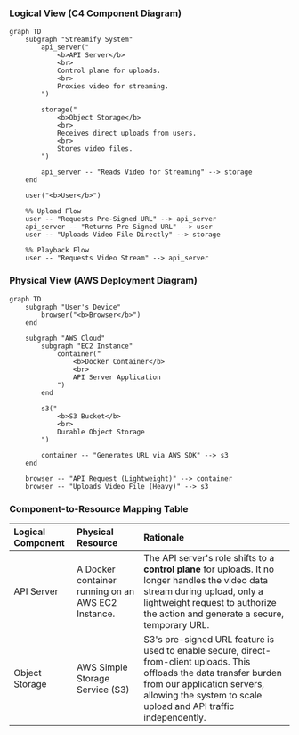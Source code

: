 ### **Logical View (C4 Component Diagram)**

```mermaid
graph TD
    subgraph "Streamify System"
        api_server("
            <b>API Server</b>
            <br>
            Control plane for uploads.
            <br>
            Proxies video for streaming.
        ")

        storage("
            <b>Object Storage</b>
            <br>
            Receives direct uploads from users.
            <br>
            Stores video files.
        ")
        
        api_server -- "Reads Video for Streaming" --> storage
    end

    user("<b>User</b>")

    %% Upload Flow
    user -- "Requests Pre-Signed URL" --> api_server
    api_server -- "Returns Pre-Signed URL" --> user
    user -- "Uploads Video File Directly" --> storage
    
    %% Playback Flow
    user -- "Requests Video Stream" --> api_server
```

### **Physical View (AWS Deployment Diagram)**

```mermaid
graph TD
    subgraph "User's Device"
        browser("<b>Browser</b>")
    end

    subgraph "AWS Cloud"
        subgraph "EC2 Instance"
            container("
                <b>Docker Container</b>
                <br>
                API Server Application
            ")
        end
        
        s3("
            <b>S3 Bucket</b>
            <br>
            Durable Object Storage
        ")

        container -- "Generates URL via AWS SDK" --> s3
    end
    
    browser -- "API Request (Lightweight)" --> container
    browser -- "Uploads Video File (Heavy)" --> s3
```

### **Component-to-Resource Mapping Table**

| Logical Component | Physical Resource                                     | Rationale                                                                                                                                                                                            |
| :---------------- | :---------------------------------------------------- | :--------------------------------------------------------------------------------------------------------------------------------------------------------------------------------------------------- |
| API Server        | A Docker container running on an AWS EC2 Instance.      | The API server's role shifts to a **control plane** for uploads. It no longer handles the video data stream during upload, only a lightweight request to authorize the action and generate a secure, temporary URL. |
| Object Storage    | AWS Simple Storage Service (S3)                         | S3's pre-signed URL feature is used to enable secure, direct-from-client uploads. This offloads the data transfer burden from our application servers, allowing the system to scale upload and API traffic independently. |
